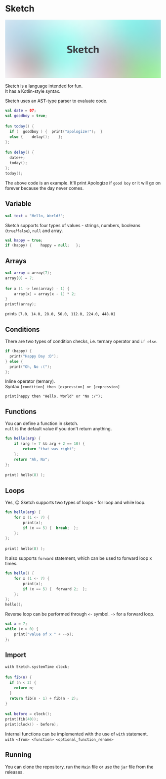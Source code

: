 # Sketch

![sketch](/asset/sketch.png)

Sketch is a language intended for fun.
<br>
It has a Kotlin-style syntax.
<br>

Sketch uses an AST-type parser to evaluate code.

````kotlin
val date = 07;
val goodboy = true;

fun today() {
  if (  goodboy ) {  print("apologize!");  }
  else {    delay();    };
};

fun delay() {
  date++;
  today();
};
today();
````
The above code is an example.
It'll print Apologize if `good boy` or it will go on forever because the day never comes.

## Variable

````kotlin
val text = "Hello, World!";
````

Sketch supports four types of values - strings, numbers, booleans (`true`/`false`), `null` and array.
````kotlin
val happy = true;
if (happy) {    happy = null;   };
````

## Arrays
````kotlin
val array = array(7);
array[0] = 7;

for x (1 -> len(array) - 1) {
    array[x] = array[x - 1] * 2;
}
printf(array);
````
prints `[7.0, 14.0, 28.0, 56.0, 112.0, 224.0, 448.0]
`

## Conditions

There are two types of condition checks, i.e. ternary operator and `if else`.

````kotlin
if (happy) {
  print("Happy Day :D");  
} else {
  print("Oh, No :(");  
};
````
Inline operator (ternary).
<br>
Syntax `[condition] then [expression] or [expression]`
````vertica
print(happy then "Hello, World" or "No :/");
````
## Functions

You can define a function in sketch.
<br>
`null` is the default value if you don't return anything.
````kotlin
fun hello(arg) {
    if (arg != 7 && arg + 2 == 10) {
        return "that was right";
    };
    return "Ah, No";
};

print( hello(8) );
````
## Loops

Yes, 😉 Sketch supports two types of loops - for loop and while loop.

````kotlin
fun hello(arg) {
    for x (1 <- 7) {
        print(x);
        if (x == 5) {  break;  };
    };
};

print( hello(8) );
````

It also supports `forward` statement, which can be used to forward loop x times.
````kotlin
fun hello() {
    for x (1 <- 7) {
        print(x);
        if (x == 5) {  forward 2;  };
    };
};
hello();
````

Reverse loop can be performed through `<-` symbol. `->` for a forward loop.

````kotlin
val x = 7;
while (x > 0) {
    print("value of x " + --x);
};
````

## Import

````kotlin
with Sketch.systemTime clock;

fun fib(n) {
  if (n < 2) {
    return n;
  }
  return fib(n - 1) + fib(n - 2);
}

val before = clock();
print(fib(40));
print(clock() - before);
````

Internal functions can be implemented with the use of `with` statement.
<br>
`with <from> <function> <optional_function_rename>`

## Running

You can clone the repository, run the `Main` file or use the `jar` file from the releases.
